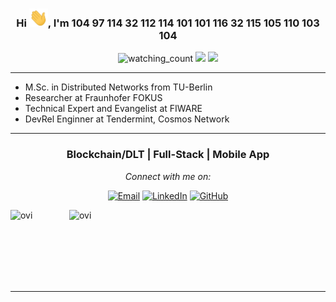 <h3 align="center">Hi <img src="https://raw.githubusercontent.com/ABSphreak/ABSphreak/master/gifs/Hi.gif" width="30px">, I'm 104 97 114 32 112 114 101 101 116 32 115 105 110 103 104  </h3>
<p align="center">
  <img src="https://komarev.com/ghpvc/?username=OvinduWijethunge&color=brightgreen" alt="watching_count" />
  <img src="https://img.shields.io/badge/Focus-Distributed and Decentralized Systems-brightgreen" />
  <img src="https://img.shields.io/badge/Lives-Germany-success" />
</p>
<hr>

- M.Sc. in Distributed Networks from TU-Berlin
- Researcher at Fraunhofer FOKUS
- Technical Expert and Evangelist at FIWARE
- DevRel Enginner at Tendermint, Cosmos Network

<hr>
<h3 align="center">Blockchain/DLT | Full-Stack | Mobile App </h3>
<p align="center"> 
  <i> Connect with me on:</i>
</p>

<p align="center">
<a href="mailto:harpreet.singh@tendermint.com" target="_blank"><img src="https://img.shields.io/badge/-Gmail-c14438?style=flat-square&logo=Gmail&logoColor=white" alt="Email"></a>
<a href="https://www.linkedin.com/in/singhhp1069/" target="_blank"><img src="https://img.shields.io/badge/LinkedIn-%230077B5.svg?&style=flat-square&logo=linkedin&logoColor=white" alt="LinkedIn"></a>
<a href="https://github.com/singhhp1069/" target="_blank"><img src="https://img.shields.io/badge/-GitHub-181717?style=flat-square&logo=github" alt="GitHub"></a>
</p>

<p><img align="left" src="https://github-readme-stats.vercel.app/api/top-langs?username=singhhp1069&show_icons=true&locale=en&layout=compact&theme=graywhite" alt="ovi" /></p>
<p>&nbsp;<img align="right" src="https://github-readme-stats.vercel.app/api?username=singhhp1069&show_icons=true&locale=en&theme=graywhite" alt="ovi" width="410" /></p>
<br><br><br><br><br>
<hr>




